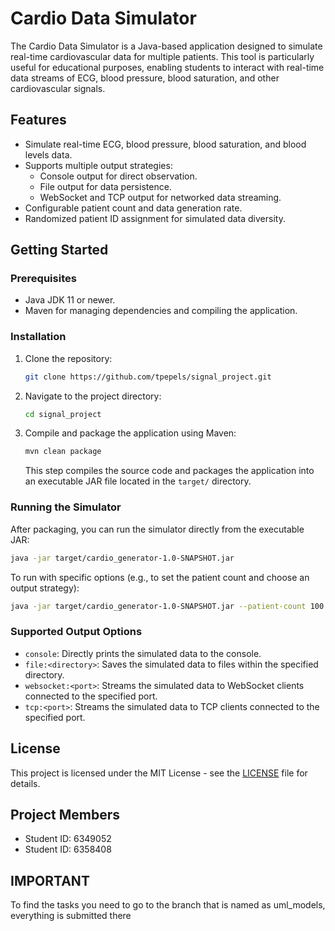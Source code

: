# Cardio Data Simulator

The Cardio Data Simulator is a Java-based application designed to simulate real-time cardiovascular data for multiple patients. This tool is particularly useful for educational purposes, enabling students to interact with real-time data streams of ECG, blood pressure, blood saturation, and other cardiovascular signals.

## Features

- Simulate real-time ECG, blood pressure, blood saturation, and blood levels data.
- Supports multiple output strategies:
  - Console output for direct observation.
  - File output for data persistence.
  - WebSocket and TCP output for networked data streaming.
- Configurable patient count and data generation rate.
- Randomized patient ID assignment for simulated data diversity.

## Getting Started

### Prerequisites

- Java JDK 11 or newer.
- Maven for managing dependencies and compiling the application.

### Installation

1. Clone the repository:

   ```sh
   git clone https://github.com/tpepels/signal_project.git
   ```

2. Navigate to the project directory:

   ```sh
   cd signal_project
   ```

3. Compile and package the application using Maven:
   ```sh
   mvn clean package
   ```
   This step compiles the source code and packages the application into an executable JAR file located in the `target/` directory.

### Running the Simulator

After packaging, you can run the simulator directly from the executable JAR:

```sh
java -jar target/cardio_generator-1.0-SNAPSHOT.jar
```

To run with specific options (e.g., to set the patient count and choose an output strategy):

```sh
java -jar target/cardio_generator-1.0-SNAPSHOT.jar --patient-count 100 --output file:./output
```

### Supported Output Options

- `console`: Directly prints the simulated data to the console.
- `file:<directory>`: Saves the simulated data to files within the specified directory.
- `websocket:<port>`: Streams the simulated data to WebSocket clients connected to the specified port.
- `tcp:<port>`: Streams the simulated data to TCP clients connected to the specified port.

## License

This project is licensed under the MIT License - see the [LICENSE](LICENSE) file for details.

## Project Members
- Student ID: 6349052
- Student ID: 6358408

## IMPORTANT
To find the tasks you need to go to the branch that is named as uml_models, everything is submitted there
